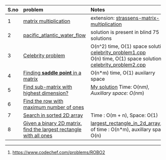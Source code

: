 |S.no | problem | Notes |
|:---|:-------|:-------|
| 1 | [matrix multiplication](https://www.geeksforgeeks.org/c-program-multiply-two-matrices/) | extension: [strassens-matrix-multiplication](https://www.geeksforgeeks.org/strassens-matrix-multiplication/) |
| 2 | [pacific_atlantic_water_flow](https://leetcode.com/problems/pacific-atlantic-water-flow/description/) | solution is present in blind 75 solutions | 
| 3 | [Celebrity problem](https://www.geeksforgeeks.org/problems/the-celebrity-problem/1) | O(n^2) time, O(1) space solution : [celebrity_problem1.cpp](celebrity_problem1.cpp) <br/> O(n) time, O(1) space solution : [celebrity_problem2.cpp](celebrity_problem2.cpp) |
| 4 | [Finding **saddle point** in a matrix](https://www.geeksforgeeks.org/saddle-point-matrix/) | O(n*m) time, O(1) auxilarry space |
| 5 | [Find sub-matrix with highest dimension?](https://www.geeksforgeeks.org/problems/largest-square-formed-in-a-matrix0806/1) | [My solution](largest_submatrix_with_highest_dimension.cpp) Time: O(n*m), Auxillary space: O(n*m) | 
| 6 | [Find the row with maximum number of ones](https://www.geeksforgeeks.org/problems/row-with-max-1s0023/1) | |
| 7 | [Search in sorted 2D array](https://leetcode.com/problems/search-a-2d-matrix-ii/description/) | Time : O(m + n), Space: O(1) |
| 8 | [Given a binary 2D matrix, find the largest rectangle with all ones](https://leetcode.com/problems/maximal-rectangle/description/) | [largest_rectangle_in_2d_array.cpp](largest_rectangle_in_2d_array.cpp) of time : O(n*m), auxillary space: O(n) |

----
1) https://www.codechef.com/problems/ROBO2
